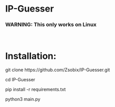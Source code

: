 # IP-Guesser

<h3>WARNING: This only works on Linux</h3>
<br />
<h1>Installation:</h1>
<p>git clone https://github.com/Zsobix/IP-Guesser.git</p>
<p>cd IP-Guesser</p>
<p>pip install -r requirements.txt</p>
<p>python3 main.py</p>
